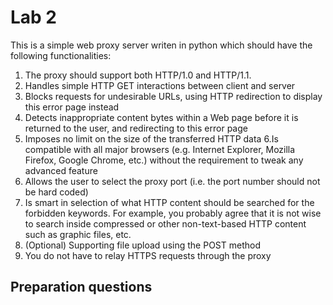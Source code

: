 # Lab 2

This is a simple web proxy server writen in python which should have the following functionalities:

1. The proxy should support both HTTP/1.0 and HTTP/1.1.
2. Handles simple HTTP GET interactions between client and server
3. Blocks requests for undesirable URLs, using HTTP redirection to display this error page instead
4. Detects inappropriate content bytes within a Web page before it is returned to the user, and redirecting to this error page
5. Imposes no limit on the size of the transferred HTTP data
6.Is compatible with all major browsers (e.g. Internet Explorer, Mozilla Firefox, Google Chrome, etc.) without the requirement to tweak any advanced feature
7. Allows the user to select the proxy port (i.e. the port number should not be hard coded)
8. Is smart in selection of what HTTP content should be searched for the forbidden keywords. For example, you probably agree that it is not wise to search inside compressed or other non-text-based HTTP content such as graphic files, etc.
9. (Optional) Supporting file upload using the POST method
10. You do not have to relay HTTPS requests through the proxy

## Preparation questions

